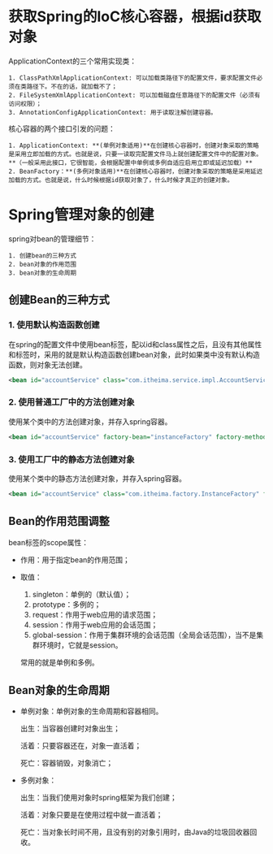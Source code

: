 # 获取Spring的IoC核心容器，根据id获取对象

ApplicationContext的三个常用实现类：

 	1. ClassPathXmlApplicationContext: 可以加载类路径下的配置文件，要求配置文件必须在类路径下。不在的话，就加载不了；
 	2. FileSystemXmlApplicationContext: 可以加载磁盘任意路径下的配置文件（必须有访问权限）；
 	3. AnnotationConfigApplicationContext: 用于读取注解创建容器。

核心容器的两个接口引发的问题：

 	1. ApplicationContext: **(单例对象适用)**在创建核心容器时，创建对象采取的策略是采用立即加载的方式。也就是说，只要一读取完配置文件马上就创建配置文件中的配置对象。**（一般采用此接口，它很智能，会根据配置中单例或多例自适应启用立即或延迟加载）**
 	2. BeanFactory：**(多例对象适用)**在创建核心容器时，创建对象采取的策略是采用延迟加载的方式。也就是说，什么时候根据id获取对象了，什么时候才真正的创建对象。

# Spring管理对象的创建

spring对bean的管理细节：

	1. 创建bean的三种方式
 	2. bean对象的作用范围
 	3. bean对象的生命周期

## 创建Bean的三种方式

### 1. 使用默认构造函数创建

在spring的配置文件中使用bean标签，配以id和class属性之后，且没有其他属性和标签时，采用的就是默认构造函数创建bean对象，此时如果类中没有默认构造函数，则对象无法创建。

```xml
<bean id="accountService" class="com.itheima.service.impl.AccountServiceImpl"/>
```

### 2. 使用普通工厂中的方法创建对象

使用某个类中的方法创建对象，并存入spring容器。

```xml
<bean id="accountService" factory-bean="instanceFactory" factory-method="getAccountService"/>
```

### 3. 使用工厂中的静态方法创建对象

使用某个类中的静态方法创建对象，并存入spring容器。

```xml
<bean id="accountService" class="com.itheima.factory.InstanceFactory" factory-method="getAccountService"/>
```

## Bean的作用范围调整

bean标签的scope属性：

- 作用：用于指定bean的作用范围；

- 取值：

  	1. singleton：单例的（默认值）；
   	2. prototype：多例的；
   	3. request：作用于web应用的请求范围；
   	4. session：作用于web应用的会话范围；
   	5. global-session：作用于集群环境的会话范围（全局会话范围），当不是集群环境时，它就是session。

  常用的就是单例和多例。

## Bean对象的生命周期

- 单例对象：单例对象的生命周期和容器相同。

  出生：当容器创建时对象出生；

  活着：只要容器还在，对象一直活着；

  死亡：容器销毁，对象消亡；

- 多例对象：

  出生：当我们使用对象时spring框架为我们创建；

  活着：对象只要是在使用过程中就一直活着；

  死亡：当对象长时间不用，且没有别的对象引用时，由Java的垃圾回收器回收。





